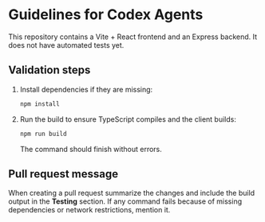 # Guidelines for Codex Agents

This repository contains a Vite + React frontend and an Express backend. It does not have automated tests yet.

## Validation steps
1. Install dependencies if they are missing:
   ```bash
   npm install
   ```
2. Run the build to ensure TypeScript compiles and the client builds:
   ```bash
   npm run build
   ```
   The command should finish without errors.

## Pull request message
When creating a pull request summarize the changes and include the build output in the **Testing** section. If any command fails because of missing dependencies or network restrictions, mention it.
